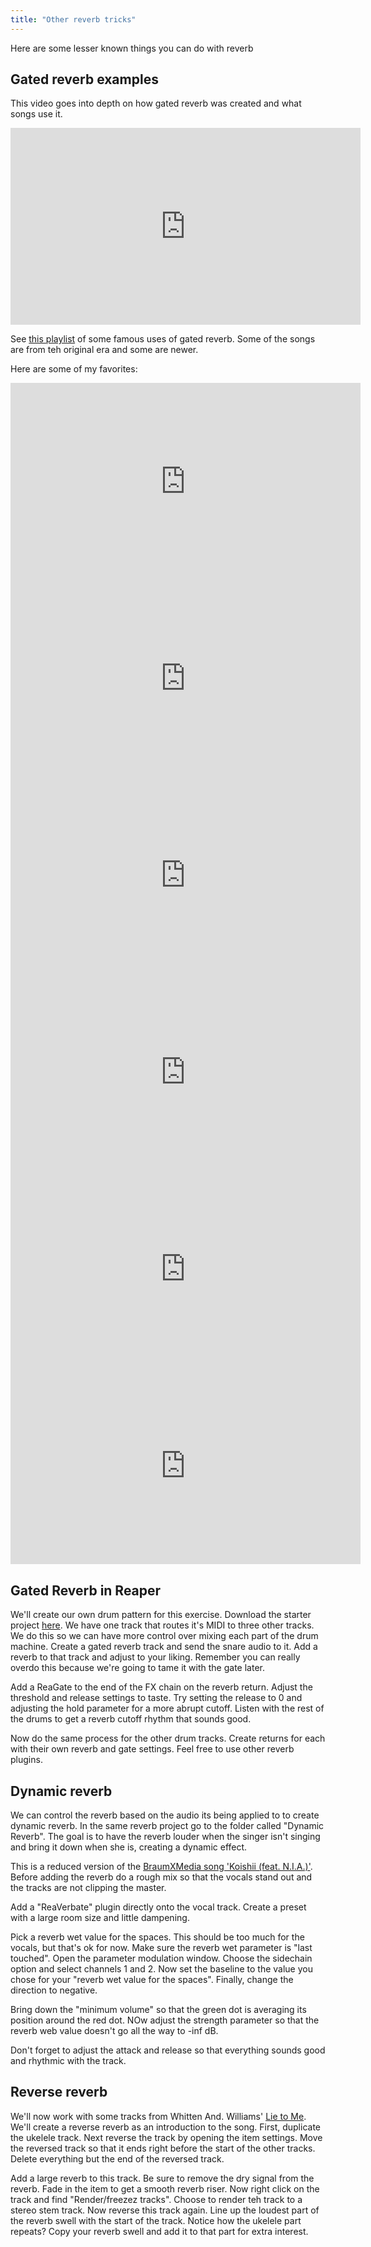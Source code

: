 ```yaml
---
title: "Other reverb tricks"
---
```


Here are some lesser known things you can do with reverb

## Gated reverb examples

This video goes into depth on how gated reverb was created and what songs use it.

<iframe width="560" height="315" src="https://www.youtube.com/embed/Bxz6jShW-3E" title="YouTube video player" frameborder="0" allow="accelerometer; autoplay; clipboard-write; encrypted-media; gyroscope; picture-in-picture" allowfullscreen></iframe>

See [this playlist](https://open.spotify.com/playlist/5zh0IzdP530nxTKRmarv5q) of some famous uses of gated reverb. Some of the songs are from teh original era and some are newer.

Here are some of my favorites:

<iframe width="560" height="315" src="https://www.youtube.com/embed/VerK4zwMRQw" title="YouTube video player" frameborder="0" allow="accelerometer; autoplay; clipboard-write; encrypted-media; gyroscope; picture-in-picture" allowfullscreen></iframe>

<iframe width="560" height="315" src="https://www.youtube.com/embed/hkNl3pq1twE" title="YouTube video player" frameborder="0" allow="accelerometer; autoplay; clipboard-write; encrypted-media; gyroscope; picture-in-picture" allowfullscreen></iframe>

<iframe width="560" height="315" src="https://www.youtube.com/embed/qALvRCFNNpo" title="YouTube video player" frameborder="0" allow="accelerometer; autoplay; clipboard-write; encrypted-media; gyroscope; picture-in-picture" allowfullscreen></iframe>

<iframe width="560" height="315" src="https://www.youtube.com/embed/_mTRvJ9fugM" title="YouTube video player" frameborder="0" allow="accelerometer; autoplay; clipboard-write; encrypted-media; gyroscope; picture-in-picture" allowfullscreen></iframe>

<iframe width="560" height="315" src="https://www.youtube.com/embed/QKYkZnxZ3ZA" title="YouTube video player" frameborder="0" allow="accelerometer; autoplay; clipboard-write; encrypted-media; gyroscope; picture-in-picture" allowfullscreen></iframe>

<iframe width="560" height="315" src="https://www.youtube.com/embed/kKBCLHAq1do" title="YouTube video player" frameborder="0" allow="accelerometer; autoplay; clipboard-write; encrypted-media; gyroscope; picture-in-picture" allowfullscreen></iframe>

## Gated Reverb in Reaper

We'll create our own drum pattern for this exercise. Download the starter project [here](https://dakotastateuniversity-my.sharepoint.com/:f:/g/personal/tate_carson_dsu_edu/Enr7MZracTtMlLZ8fTSGNY4BDfbOUMccFjfI1OLciLk85A?e=53hWc1). We have one track that routes it's MIDI to three other tracks. We do this so we can have more control over mixing each part of the drum machine. Create a gated reverb track and send the snare audio to it. Add a reverb to that track and adjust to your liking. Remember you can really overdo this because we're going to tame it with the gate later.

Add a ReaGate to the end of the FX chain on the reverb return. Adjust the threshold and release settings to taste. Try setting the release to 0 and adjusting the hold parameter for a more abrupt cutoff. Listen with the rest of the drums to get a reverb cutoff rhythm that sounds good.

Now do the same process for the other drum tracks. Create returns for each with their own reverb and gate settings. Feel free to use other reverb plugins.

## Dynamic reverb

We can control the reverb based on the audio its being applied to to create dynamic reverb. In the same reverb project go to the folder called "Dynamic Reverb". The goal is to have the reverb louder when the singer isn't singing and bring it down when she is, creating a dynamic effect.

This is a reduced version of the [BraumXMedia song 'Koishii (feat. N.I.A.)'](https://cambridge-mt.com/ms/mtk/#BaumXmedia). Before adding the reverb do a rough mix so that the vocals stand out and the tracks are not clipping the master.

Add a "ReaVerbate" plugin directly onto the vocal track. Create a preset with a large room size and little dampening.

Pick a reverb wet value for the spaces. This should be too much for the vocals, but that's ok for now. Make sure the reverb wet parameter is "last touched". Open the parameter modulation window. Choose the sidechain option and select channels 1 and 2. Now set the baseline to the value you chose for your "reverb wet value for the spaces". Finally, change the direction to negative.

Bring down the "minimum volume" so that the green dot is averaging its position around the red dot. NOw adjust the strength parameter so that the reverb web value doesn't go all the way to -inf dB.

Don't forget to adjust the attack and release so that everything sounds good and rhythmic with the track.

## Reverse reverb

We'll now work with some tracks from Whitten And. Williams' [Lie to Me](https://cambridge-mt.com/ms/mtk/#WhittenAnd). We'll create a reverse reverb as an introduction to the song. First, duplicate the ukelele track. Next reverse the track by opening the item settings. Move the reversed track so that it ends right before the start of the other tracks. Delete everything but the end of the reversed track.

Add a large reverb to this track. Be sure to remove the dry signal from the reverb. Fade in the item to get a smooth reverb riser. Now right click on the track and find "Render/freezez tracks". Choose to render teh track to a stereo stem track. Now reverse this track again. Line up the loudest part of the reverb swell with the start of the track. Notice how the ukelele part repeats? Copy your reverb swell and add it to that part for extra interest.
